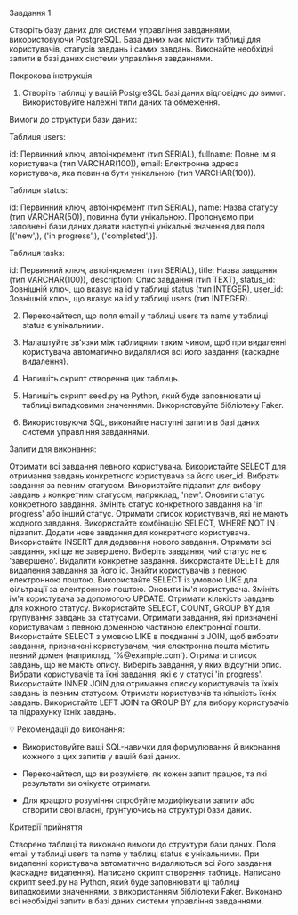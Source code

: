 Завдання 1



Створіть базу даних для системи управління завданнями, використовуючи PostgreSQL. База даних має містити таблиці для користувачів, статусів завдань і самих завдань. Виконайте необхідні запити в базі даних системи управління завданнями.



Покрокова інструкція



1. Створіть таблиці у вашій PostgreSQL базі даних відповідно до вимог. Використовуйте належні типи даних та обмеження.



Вимоги до структури бази даних:



Таблиця users:

id: Первинний ключ, автоінкремент (тип SERIAL),
fullname: Повне ім'я користувача (тип VARCHAR(100)),
email: Електронна адреса користувача, яка повинна бути унікальною (тип VARCHAR(100)).


Таблиця status:

id: Первинний ключ, автоінкремент (тип SERIAL),
name: Назва статусу (тип VARCHAR(50)), повинна бути унікальною. Пропонуємо при заповнені бази даних давати наступні унікальні значення для поля [('new',), ('in progress',), ('completed',)].


Таблиця tasks:

id: Первинний ключ, автоінкремент (тип SERIAL),
title: Назва завдання (тип VARCHAR(100)),
description: Опис завдання (тип TEXT),
status_id: Зовнішній ключ, що вказує на id у таблиці status (тип INTEGER),
user_id: Зовнішній ключ, що вказує на id у таблиці users (тип INTEGER).





2. Переконайтеся, що поля email у таблиці users та name у таблиці status є унікальними.



3. Налаштуйте зв'язки між таблицями таким чином, щоб при видаленні користувача автоматично видалялися всі його завдання (каскадне видалення).



4. Напишіть скрипт створення цих таблиць.



5. Напишіть скрипт seed.py на Python, який буде заповнювати ці таблиці випадковими значеннями. Використовуйте бібліотеку Faker.

6. Використовуючи SQL, виконайте наступні запити в базі даних системи управління завданнями.





Запити для виконання:



Отримати всі завдання певного користувача. Використайте SELECT для отримання завдань конкретного користувача за його user_id.
Вибрати завдання за певним статусом. Використайте підзапит для вибору завдань з конкретним статусом, наприклад, 'new'.
Оновити статус конкретного завдання. Змініть статус конкретного завдання на 'in progress' або інший статус.
Отримати список користувачів, які не мають жодного завдання. Використайте комбінацію SELECT, WHERE NOT IN і підзапит.
Додати нове завдання для конкретного користувача. Використайте INSERT для додавання нового завдання.
Отримати всі завдання, які ще не завершено. Виберіть завдання, чий статус не є 'завершено'.
Видалити конкретне завдання. Використайте DELETE для видалення завдання за його id.
Знайти користувачів з певною електронною поштою. Використайте SELECT із умовою LIKE для фільтрації за електронною поштою.
Оновити ім'я користувача. Змініть ім'я користувача за допомогою UPDATE.
Отримати кількість завдань для кожного статусу. Використайте SELECT, COUNT, GROUP BY для групування завдань за статусами.
Отримати завдання, які призначені користувачам з певною доменною частиною електронної пошти. Використайте SELECT з умовою LIKE в поєднанні з JOIN, щоб вибрати завдання, призначені користувачам, чия електронна пошта містить певний домен (наприклад, '%@example.com').
Отримати список завдань, що не мають опису. Виберіть завдання, у яких відсутній опис.
Вибрати користувачів та їхні завдання, які є у статусі 'in progress'. Використайте INNER JOIN для отримання списку користувачів та їхніх завдань із певним статусом.
Отримати користувачів та кількість їхніх завдань. Використайте LEFT JOIN та GROUP BY для вибору користувачів та підрахунку їхніх завдань.


💡 Рекомендації до виконання:

- Використовуйте ваші SQL-навички для формулювання й виконання кожного з цих запитів у вашій базі даних.

- Переконайтеся, що ви розумієте, як кожен запит працює, та які результати ви очікуєте отримати.

- Для кращого розуміння спробуйте модифікувати запити або створити свої власні, ґрунтуючись на структурі бази даних.




Критерії прийняття



Створено таблиці та виконано вимоги до структури бази даних.
Поля email у таблиці users та name у таблиці status є унікальними.
При видаленні користувача автоматично видаляються всі його завдання (каскадне видалення).
Написано скрипт створення таблиць.
Написано скрипт seed.py на Python, який буде заповнювати ці таблиці випадковими значеннями, з використанням бібліотеки Faker.
Виконано всі необхідні запити в базі даних системи управління завданнями.
